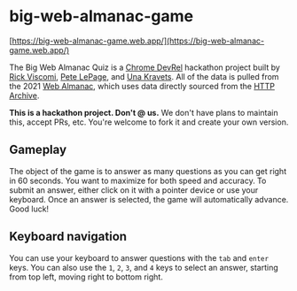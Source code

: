 # big-web-almanac-game

[https://big-web-almanac-game.web.app/](https://big-web-almanac-game.web.app/)

The Big Web Almanac Quiz is a [Chrome DevRel](https://twitter.com/ChromiumDev)
hackathon project built by [Rick Viscomi](https://twitter.com/rick_viscomi),
[Pete LePage](https://twitter.com/petele), and
[Una Kravets](https://twitter.com/Una). All of the data is pulled from the
2021 [Web Almanac](https://almanac.httparchive.org/en/2021/), which uses data
directly sourced from the [HTTP Archive](https://httparchive.org/).

**This is a hackathon project. Don't @ us.** We don't have plans to maintain
this, accept PRs, etc. You're welcome to fork it and create your own
version.

## Gameplay

The object of the game is to answer as many questions as you can get right
in 60 seconds. You want to maximize for both speed and accuracy. To submit
an answer, either click on it with a pointer device or use your keyboard.
Once an answer is selected, the game will automatically advance. Good luck!

## Keyboard navigation

You can use your keyboard to answer questions with the `tab` and `enter` keys.
You can also use the `1`, `2`, `3`, and `4` keys to select an answer,
starting from top left, moving right to bottom right.
